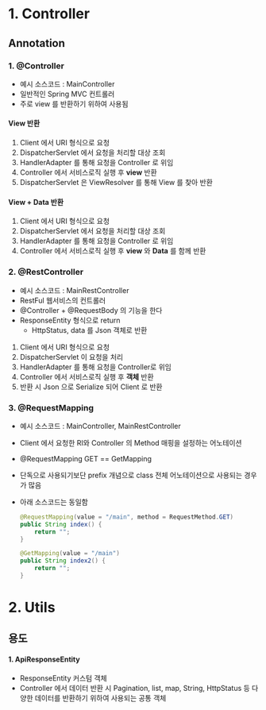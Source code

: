 
# 1. Controller

## Annotation

### 1. @Controller
- 예시 소스코드 : MainController
- 일반적인 Spring MVC 컨트롤러
- 주로 view 를 반환하기 위하여 사용됨

#### View 반환
1. Client 에서 URI 형식으로 요청
2. DispatcherServlet 에서 요청을 처리할 대상 조회
3. HandlerAdapter 를 통해 요청을 Controller 로 위임
4. Controller 에서 서비스로직 실행 후 **view** 반환
5. DispatcherServlet 은 ViewResolver 를 통해 View 를 찾아 반환

#### View + Data 반환
1. Client 에서 URI 형식으로 요청
2. DispatcherServlet 에서 요청을 처리할 대상 조회
3. HandlerAdapter 를 통해 요청을 Controller 로 위임
4. Controller 에서 서비스로직 실행 후 **view** 와 **Data** 를 함께 반환

### 2. @RestController
- 예시 소스코드 : MainRestController
- RestFul 웹서비스의 컨트롤러
- @Controller + @RequestBody 의 기능을 한다
- ResponseEntity 형식으로 return
  - HttpStatus, data 를 Json 객체로 반환

1. Client 에서 URI 형식으로 요청
2. DispatcherServlet 이 요청을 처리
3. HandlerAdapter 를 통해 요청을 Controller로 위임
4. Controller 에서 서비스로직 실행 후 **객체** 반환
5. 반환 시 Json 으로 Serialize 되어 Client 로 반환

### 3. @RequestMapping
- 예시 소스코드 : MainController, MainRestController
- Client 에서 요청한 RI와 Controller 의 Method 매핑을 설정하는 어노테이션
- @RequestMapping GET == GetMapping
- 단독으로 사용되기보단 prefix 개념으로 class 전체 어노테이션으로 사용되는 경우가 많음

- 아래 소스코드는 동일함
  ```java
  @RequestMapping(value = "/main", method = RequestMethod.GET)
  public String index() {
      return "";
  }    
  
  @GetMapping(value = "/main")
  public String index2() {
      return "";
  }
  ```

# 2. Utils

## 용도

#### 1. ApiResponseEntity
- ResponseEntity 커스텀 객체
- Controller 에서 데이터 반환 시 Pagination, list, map, String, HttpStatus 등 다양한 데이터를 반환하기 위하여 사용되는 공통 객체
